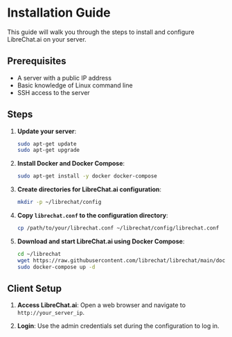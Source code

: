 # Installation Guide

This guide will walk you through the steps to install and configure LibreChat.ai on your server.

## Prerequisites

- A server with a public IP address
- Basic knowledge of Linux command line
- SSH access to the server

## Steps

1. **Update your server**:
    ```bash
    sudo apt-get update
    sudo apt-get upgrade
    ```

2. **Install Docker and Docker Compose**:
    ```bash
    sudo apt-get install -y docker docker-compose
    ```

3. **Create directories for LibreChat.ai configuration**:
    ```bash
    mkdir -p ~/librechat/config
    ```

4. **Copy `librechat.conf` to the configuration directory**:
    ```bash
    cp /path/to/your/librechat.conf ~/librechat/config/librechat.conf
    ```

5. **Download and start LibreChat.ai using Docker Compose**:
    ```bash
    cd ~/librechat
    wget https://raw.githubusercontent.com/librechat/librechat/main/docker-compose.yml
    sudo docker-compose up -d
    ```

## Client Setup

1. **Access LibreChat.ai**:
    Open a web browser and navigate to `http://your_server_ip`.

2. **Login**:
    Use the admin credentials set during the configuration to log in.
